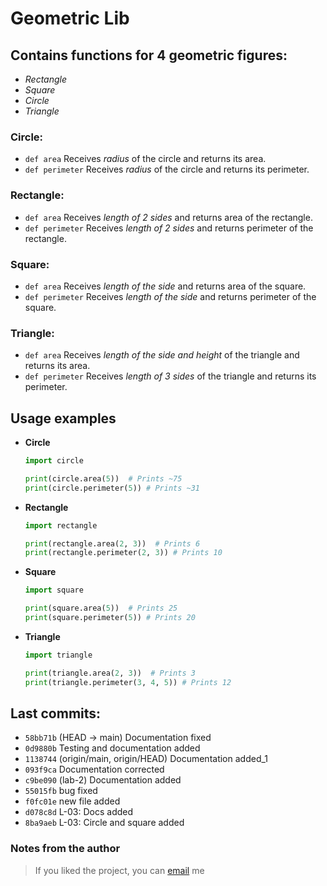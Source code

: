 # Geometric Lib

## Contains functions for 4 geometric figures:

* *Rectangle*
* *Square*
* *Circle*
* *Triangle*

### Circle:
* `def area` Receives *radius* of the circle and returns its area.
* `def perimeter` Receives *radius* of the circle and returns its perimeter.

### Rectangle:
* `def area` Receives *length of 2 sides* and returns area of the rectangle.
* `def perimeter` Receives *length of 2 sides* and returns perimeter of the rectangle.

### Square:
* `def area` Receives *length of the side* and returns area of the square.
* `def perimeter` Receives *length of the side* and returns perimeter of the square.

### Triangle:
* `def area` Receives *length of the side and height* of the triangle and returns its area.
* `def perimeter` Receives *length of 3 sides* of the triangle and returns its perimeter.

## Usage examples
* **Circle**
  ```python
  import circle
  
  print(circle.area(5))  # Prints ~75
  print(circle.perimeter(5)) # Prints ~31
  ```

* **Rectangle**
  ```python
  import rectangle
  
  print(rectangle.area(2, 3))  # Prints 6
  print(rectangle.perimeter(2, 3)) # Prints 10
  ```

* **Square**
  ```python
  import square
  
  print(square.area(5))  # Prints 25
  print(square.perimeter(5)) # Prints 20
  ```

* **Triangle**
  ```python
  import triangle
  
  print(triangle.area(2, 3))  # Prints 3
  print(triangle.perimeter(3, 4, 5)) # Prints 12
  ```

## Last commits:
* `58bb71b` (HEAD -> main) Documentation fixed
* `0d9880b` Testing and documentation added
* `1138744` (origin/main, origin/HEAD) Documentation added_1
* `093f9ca` Documentation corrected
* `c9be090` (lab-2) Documentation added
* `55015fb` bug fixed
* `f0fc01e` new file added
* `d078c8d` L-03: Docs added
* `8ba9aeb` L-03: Circle and square added

### Notes from the author
  > If you liked the project, you can [email](mailto:artsv058@gmail.com) me